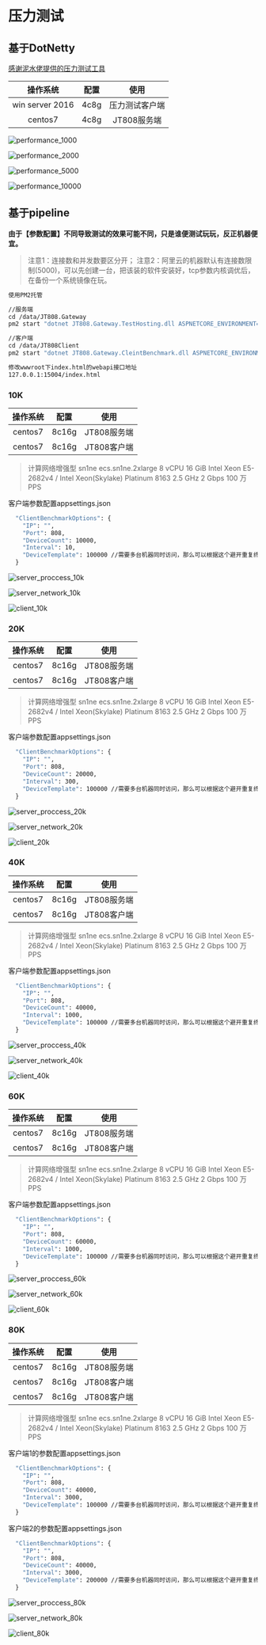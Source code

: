 # 压力测试

## 基于DotNetty

[感谢泥水佬提供的压力测试工具](https://www.cnblogs.com/smark/p/4496660.html?utm_source=tuicool)

| 操作系统 | 配置 | 使用 |
|:-------:|:-------:|:-------:|
| win server 2016 | 4c8g | 压力测试客户端 |
| centos7 | 4c8g | JT808服务端 |

![performance_1000](https://github.com/SmallChi/JT808Gateway/blob/master/doc/dotnetty/performance_1000.png)

![performance_2000](https://github.com/SmallChi/JT808Gateway/blob/master/doc/dotnetty/performance_2000.png)

![performance_5000](https://github.com/SmallChi/JT808Gateway/blob/master/doc/dotnetty/performance_5000.png)

![performance_10000](https://github.com/SmallChi/JT808Gateway/blob/master/doc/dotnetty/performance_10000.png)

## 基于pipeline

**由于【参数配置】不同导致测试的效果可能不同，只是谁便测试玩玩，反正机器便宜。**

> 注意1：连接数和并发数要区分开；
> 注意2：阿里云的机器默认有连接数限制(5000)，可以先创建一台，把该装的软件安装好，tcp参数内核调优后，在备份一个系统镜像在玩。

``` 1
使用PM2托管

//服务端
cd /data/JT808.Gateway
pm2 start "dotnet JT808.Gateway.TestHosting.dll ASPNETCORE_ENVIRONMENT=Production" --max-restarts=1 -n "JT808.Gateway.808" -o "/data/pm2Logs/JT808.Gateway/out.log" -e "/data/pm2Logs/JT808.Gateway/error.log"

//客户端
cd /data/JT808Client
pm2 start "dotnet JT808.Gateway.CleintBenchmark.dll ASPNETCORE_ENVIRONMENT=Production" --max-restarts=1 -n "JT808.Gateway.CleintBenchmark" -o "/data/pm2Logs/JT808.Gateway.CleintBenchmark/out.log" -e "/data/pm2Logs/JT808.Gateway.CleintBenchmark/error.log"

修改wwwroot下index.html的webapi接口地址
127.0.0.1:15004/index.html
```

### 10K

| 操作系统 | 配置 | 使用 |
|:-------:|:-------:|:-------:|
| centos7 | 8c16g | JT808服务端 |
| centos7 | 8c16g | JT808客户端 |

> 计算网络增强型 sn1ne ecs.sn1ne.2xlarge 8 vCPU 16 GiB Intel Xeon E5-2682v4 / Intel Xeon(Skylake) Platinum 8163 2.5 GHz 2 Gbps 100 万 PPS

客户端参数配置appsettings.json

``` 1
  "ClientBenchmarkOptions": {
    "IP": "",
    "Port": 808,
    "DeviceCount": 10000,
    "Interval": 10,
    "DeviceTemplate": 100000 //需要多台机器同时访问，那么可以根据这个避开重复终端号 100000-200000-300000
  }
```

![server_proccess_10k](https://github.com/SmallChi/JT808Gateway/blob/master/doc/pipeline/server_proccess_10k.png)

![server_network_10k](https://github.com/SmallChi/JT808Gateway/blob/master/doc/pipeline/server_network_10k.png)

![client_10k](https://github.com/SmallChi/JT808Gateway/blob/master/doc/pipeline/client_10k.png)

### 20K

| 操作系统 | 配置 | 使用 |
|:-------:|:-------:|:-------:|
| centos7 | 8c16g | JT808服务端 |
| centos7 | 8c16g | JT808客户端 |

> 计算网络增强型 sn1ne ecs.sn1ne.2xlarge 8 vCPU 16 GiB Intel Xeon E5-2682v4 / Intel Xeon(Skylake) Platinum 8163 2.5 GHz 2 Gbps 100 万 PPS

客户端参数配置appsettings.json

``` 1
  "ClientBenchmarkOptions": {
    "IP": "",
    "Port": 808,
    "DeviceCount": 20000,
    "Interval": 300,
    "DeviceTemplate": 100000 //需要多台机器同时访问，那么可以根据这个避开重复终端号 100000-200000-300000
  }
```

![server_proccess_20k](https://github.com/SmallChi/JT808Gateway/blob/master/doc/pipeline/server_proccess_20k.png)

![server_network_20k](https://github.com/SmallChi/JT808Gateway/blob/master/doc/pipeline/server_network_20k.png)

![client_20k](https://github.com/SmallChi/JT808Gateway/blob/master/doc/pipeline/client_20k.png)

### 40K

| 操作系统 | 配置 | 使用 |
|:-------:|:-------:|:-------:|
| centos7 | 8c16g | JT808服务端 |
| centos7 | 8c16g | JT808客户端 |

> 计算网络增强型 sn1ne ecs.sn1ne.2xlarge 8 vCPU 16 GiB Intel Xeon E5-2682v4 / Intel Xeon(Skylake) Platinum 8163 2.5 GHz 2 Gbps 100 万 PPS

客户端参数配置appsettings.json

``` 1
  "ClientBenchmarkOptions": {
    "IP": "",
    "Port": 808,
    "DeviceCount": 40000,
    "Interval": 1000,
    "DeviceTemplate": 100000 //需要多台机器同时访问，那么可以根据这个避开重复终端号 100000-200000-300000
  }
```

![server_proccess_40k](https://github.com/SmallChi/JT808Gateway/blob/master/doc/pipeline/server_proccess_40k.png)

![server_network_40k](https://github.com/SmallChi/JT808Gateway/blob/master/doc/pipeline/server_network_40k.png)

![client_40k](https://github.com/SmallChi/JT808Gateway/blob/master/doc/pipeline/client_40k.png)

### 60K

| 操作系统 | 配置 | 使用 |
|:-------:|:-------:|:-------:|
| centos7 | 8c16g | JT808服务端 |
| centos7 | 8c16g | JT808客户端 |

> 计算网络增强型 sn1ne ecs.sn1ne.2xlarge 8 vCPU 16 GiB Intel Xeon E5-2682v4 / Intel Xeon(Skylake) Platinum 8163 2.5 GHz 2 Gbps 100 万 PPS

客户端参数配置appsettings.json

``` 1
  "ClientBenchmarkOptions": {
    "IP": "",
    "Port": 808,
    "DeviceCount": 60000,
    "Interval": 1000,
    "DeviceTemplate": 100000 //需要多台机器同时访问，那么可以根据这个避开重复终端号 100000-200000-300000
  }
```

![server_proccess_60k](https://github.com/SmallChi/JT808Gateway/blob/master/doc/pipeline/server_proccess_60k.png)

![server_network_60k](https://github.com/SmallChi/JT808Gateway/blob/master/doc/pipeline/server_network_60k.png)

![client_60k](https://github.com/SmallChi/JT808Gateway/blob/master/doc/pipeline/client_60k.png)

### 80K

| 操作系统 | 配置 | 使用 |
|:-------:|:-------:|:-------:|
| centos7 | 8c16g | JT808服务端 |
| centos7 | 8c16g | JT808客户端 |
| centos7 | 8c16g | JT808客户端 |

> 计算网络增强型 sn1ne ecs.sn1ne.2xlarge 8 vCPU 16 GiB Intel Xeon E5-2682v4 / Intel Xeon(Skylake) Platinum 8163 2.5 GHz 2 Gbps 100 万 PPS

客户端1的参数配置appsettings.json

``` 1
  "ClientBenchmarkOptions": {
    "IP": "",
    "Port": 808,
    "DeviceCount": 40000,
    "Interval": 3000,
    "DeviceTemplate": 100000 //需要多台机器同时访问，那么可以根据这个避开重复终端号 100000-200000-300000
  }
```

客户端2的参数配置appsettings.json

``` 2
  "ClientBenchmarkOptions": {
    "IP": "",
    "Port": 808,
    "DeviceCount": 40000,
    "Interval": 3000,
    "DeviceTemplate": 200000 //需要多台机器同时访问，那么可以根据这个避开重复终端号 100000-200000-300000
  }
```

![server_proccess_80k](https://github.com/SmallChi/JT808Gateway/blob/master/doc/pipeline/server_proccess_80k.png)

![server_network_80k](https://github.com/SmallChi/JT808Gateway/blob/master/doc/pipeline/server_network_80k.png)

![client_80k](https://github.com/SmallChi/JT808Gateway/blob/master/doc/pipeline/client_80k.png)